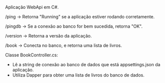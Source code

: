 Aplicação WebApi em C#.

/ping -> Retorna "Running" se a aplicação estiver rodando corretamente.

/pingdb -> Se a conexão ao banco for bem sucedida, retorna "OK".

/version -> Retorna a versão da aplicação.

/book -> Conecta no banco, e retorna uma lista de livros.

Classe BookController.cs:
- Lê a string de conexão ao banco de dados que está appsettings.json da aplicação.
- Utiliza Dapper para obter uma lista de livros do banco de dados.